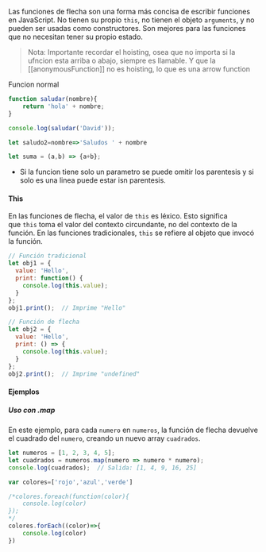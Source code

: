 Las funciones de flecha son una forma más concisa de escribir funciones en JavaScript. No tienen su propio `this`, no tienen el objeto `arguments`, y no pueden ser usadas como constructores. Son mejores para las funciones que no necesitan tener su propio estado.

>Nota: Importante recordar el hoisting, osea que no importa si la ufncion esta arriba o abajo, siempre es llamable. Y que la [[anonymousFunction]] no es hoisting, lo que es una arrow function

Funcion normal
```javascript
function saludar(nombre){
	return 'hola' + nombre;
}

console.log(saludar('David'));
```

```javascript
let saludo2=nombre=>'Saludos ' + nombre

let suma = (a,b) => {a+b};
```

- Si la funcion tiene solo un parametro se puede omitir los parentesis y si solo es una linea puede estar isn parentesis.
#### This
 En las funciones de flecha, el valor de `this` es léxico. Esto significa que `this` toma el valor del contexto circundante, no del contexto de la función. En las funciones tradicionales, `this` se refiere al objeto que invocó la función.
```javascript
// Función tradicional
let obj1 = {
  value: 'Hello',
  print: function() {
    console.log(this.value);
  }
};
obj1.print();  // Imprime "Hello"

// Función de flecha
let obj2 = {
  value: 'Hello',
  print: () => {
    console.log(this.value);
  }
};
obj2.print();  // Imprime "undefined"
```

#### Ejemplos

##### Uso con  .map
En este ejemplo, para cada `numero` en `numeros`, la función de flecha devuelve el cuadrado del `numero`, creando un nuevo array `cuadrados`.
```js
let numeros = [1, 2, 3, 4, 5];
let cuadrados = numeros.map(numero => numero * numero);
console.log(cuadrados);  // Salida: [1, 4, 9, 16, 25]
```


```js
var colores=['rojo','azul','verde']

/*colores.foreach(function(color){
	console.log(color)
});
*/
colores.forEach((color)=>{
	console.log(color)
})
```
